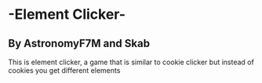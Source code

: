 <h1>-Element Clicker-</h1>
<h2>By AstronomyF7M and Skab</h2>
<p>This is element clicker, a game that is similar to cookie clicker but instead of cookies you get different elements</p>

